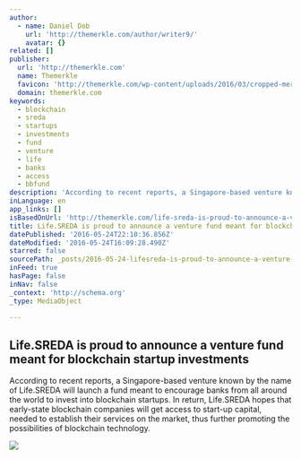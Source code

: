```yaml
---
author:
  - name: Daniel Dob
    url: 'http://themerkle.com/author/writer9/'
    avatar: {}
related: []
publisher:
  url: 'http://themerkle.com'
  name: Themerkle
  favicon: 'http://themerkle.com/wp-content/uploads/2016/03/cropped-merkle-white-1-192x192.png'
  domain: themerkle.com
keywords:
  - blockchain
  - sreda
  - startups
  - investments
  - fund
  - venture
  - life
  - banks
  - access
  - bbfund
description: 'According to recent reports, a Singapore-based venture known by the name of Life.SREDA will launch a fund meant to encourage banks from all around the world to invest into blockchain startups. In return, Life.SREDA hopes that early-state blockchain companies will get access to start-up capital, needed to establish their services on the market, thus further promoting the possibilities of blockchain technology.'
inLanguage: en
app_links: []
isBasedOnUrl: 'http://themerkle.com/life-sreda-is-proud-to-announce-a-venture-fund-meant-for-blockchain-startup-investments/'
title: Life.SREDA is proud to announce a venture fund meant for blockchain startup investments
datePublished: '2016-05-24T22:10:36.856Z'
dateModified: '2016-05-24T16:09:28.490Z'
starred: false
sourcePath: _posts/2016-05-24-lifesreda-is-proud-to-announce-a-venture-fund-meant-for-blo.md
inFeed: true
hasPage: false
inNav: false
_context: 'http://schema.org'
_type: MediaObject

---
```

<article style=""><h1>Life.SREDA is proud to announce a venture fund meant for blockchain startup investments</h1><p>According to recent reports, a Singapore-based venture known by the name of Life.SREDA will launch a fund meant to encourage banks from all around the world to invest into blockchain startups. In return, Life.SREDA hopes that early-state blockchain companies will get access to start-up capital, needed to establish their services on the market, thus further promoting the possibilities of blockchain technology.</p><img src="http://themerkle.com/wp-content/uploads/2016/05/shutterstock_188940020.jpg" /></article>